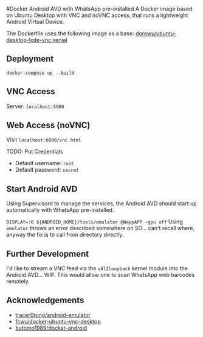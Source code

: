 #Docker Android AVD with WhatsApp pre-installed
A Docker image based on Ubuntu Desktop with VNC and noVNC access, that runs a lightweight Android Virtual Device.

The Dockerfile uses the following image as a base: [dorowu/ubuntu-desktop-lxde-vnc:xenial](https://hub.docker.com/r/dorowu/ubuntu-desktop-lxde-vnc/)

## Deployment

`docker-compose up --build`

## VNC Access

Server: `localhost:5900`

## Web Access (noVNC)

Visit `localhost:6080/vnc.html`

TODO: Put Credentials
* Default username: `root`
* Default password: `secret`


## Start Android AVD

Using Supervisord to manage the services, the Android AVD should start up automatically with WhatsApp pre-installed.

`DISPLAY=:0 ${ANDROID_HOME}/tools/emulator @WappAPP -gpu off`
Using `emulator` throws an error described somewhere on SO... can't recall where, anyway the fix is to call from directory directly.

## Further Development

I'd like to stream a VNC feed via the `v4l2loopback` kernel module into the Android AVD... WIP. This would allow one to scan WhatsApp web barcodes remotely.

## Acknowledgements

* [tracer0tong/android-emulator](https://github.com/tracer0tong/android-emulator)
* [fcwu/docker-ubuntu-vnc-desktop](https://github.com/fcwu/docker-ubuntu-vnc-desktop)
* [butomo1989/docker-android](https://github.com/butomo1989/docker-android)
